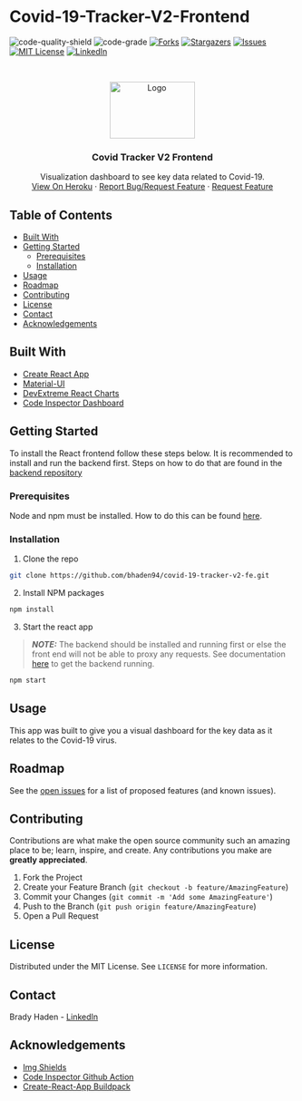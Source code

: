 # Covid-19-Tracker-V2-Frontend

<!-- PROJECT SHIELDS -->
<!--
*** I'm using markdown "reference style" links for readability.
*** Reference links are enclosed in brackets [ ] instead of parentheses ( ).
*** See the bottom of this document for the declaration of the reference variables
*** for contributors-url, forks-url, etc. This is an optional, concise syntax you may use.
*** https://www.markdownguide.org/basic-syntax/#reference-style-links
-->
<!-- [![Contributors][contributors-shield]][contributors-url] -->
![code-quality-shield]
![code-grade]
[![Forks][forks-shield]][forks-url]
[![Stargazers][stars-shield]][stars-url]
[![Issues][issues-shield]][issues-url]
[![MIT License][license-shield]][license-url]
[![LinkedIn][linkedin-shield]][linkedin-url]



<!-- PROJECT LOGO -->
<br />
<p align="center">
  <a href="https://covid-tracker-v2.herokuapp.com/">
    <img src="https://images.newscientist.com/wp-content/uploads/2020/02/11165812/c0481846-wuhan_novel_coronavirus_illustration-spl.jpg" alt="Logo" width="150" height="100">
  </a>

  <h3 align="center">Covid Tracker V2 Frontend</h3>

  <p align="center">
    Visualization dashboard to see key data related to Covid-19.
    <br />
    <a href="https://covid-tracker-v2.herokuapp.com/">View On Heroku</a>
    ·
    <a href="https://github.com/bhaden94/covid-19-tracker-v2-fe/issues">Report Bug/Request Feature</a>
    ·
    <a href="https://github.com/bhaden94/covid-19-tracker-v2-fe/issues">Request Feature</a>
  </p>
</p>



<!-- TABLE OF CONTENTS -->
## Table of Contents

* [Built With](#built-with)
* [Getting Started](#getting-started)
  * [Prerequisites](#prerequisites)
  * [Installation](#installation)
* [Usage](#usage)
* [Roadmap](#roadmap)
* [Contributing](#contributing)
* [License](#license)
* [Contact](#contact)
* [Acknowledgements](#acknowledgements)



<!-- ABOUT THE PROJECT -->
## Built With
* [Create React App](https://create-react-app.dev/)
* [Material-UI](https://material-ui.com/)
* [DevExtreme React Charts](https://js.devexpress.com/)
* [Code Inspector Dashboard](https://frontend.code-inspector.com/public/project/16565/covid-19-tracker-v2-fe/dashboard)



<!-- GETTING STARTED -->
## Getting Started

To install the React frontend follow these steps below. It is recommended to install and run the backend first. Steps on how to do that are found in the [backend repository](https://github.com/bhaden94/Covid19-tracker-V2-API)

### Prerequisites

Node and npm must be installed. How to do this can be found [here](https://docs.npmjs.com/downloading-and-installing-node-js-and-npm).

### Installation

1. Clone the repo
```sh
git clone https://github.com/bhaden94/covid-19-tracker-v2-fe.git
```
2. Install NPM packages
```sh
npm install
```
3. Start the react app
> **_NOTE:_**  The backend should be installed and running first or else the front end will not be able to proxy any requests. See documentation [here](https://github.com/bhaden94/Covid19-tracker-V2-API) to get the backend running.
```sh
npm start
```


<!-- USAGE EXAMPLES -->
## Usage

This app was built to give you a visual dashboard for the key data as it relates to the Covid-19 virus.


<!-- ROADMAP -->
## Roadmap

See the [open issues](https://github.com/bhaden94/covid-19-tracker-v2-fe/issues) for a list of proposed features (and known issues).


<!-- CONTRIBUTING -->
## Contributing

Contributions are what make the open source community such an amazing place to be; learn, inspire, and create. Any contributions you make are **greatly appreciated**.

1. Fork the Project
2. Create your Feature Branch (`git checkout -b feature/AmazingFeature`)
3. Commit your Changes (`git commit -m 'Add some AmazingFeature'`)
4. Push to the Branch (`git push origin feature/AmazingFeature`)
5. Open a Pull Request



<!-- LICENSE -->
## License

Distributed under the MIT License. See `LICENSE` for more information.



<!-- CONTACT -->
## Contact

Brady Haden - [LinkedIn](https://www.linkedin.com/in/brady-s-haden/)




<!-- ACKNOWLEDGEMENTS -->
## Acknowledgements
* [Img Shields](https://shields.io)
* [Code Inspector Github Action](https://github.com/marketplace/actions/code-inspector-github-action)
* [Create-React-App Buildpack](https://github.com/mars/create-react-app-buildpack)





<!-- MARKDOWN LINKS & IMAGES -->
<!-- https://www.markdownguide.org/basic-syntax/#reference-style-links -->
<!-- [contributors-shield]: https://img.shields.io/github/contributors/othneildrew/Best-README-Template.svg?style=flat-square
[contributors-url]: https://github.com/othneildrew/Best-README-Template/graphs/contributors -->
[forks-shield]: https://img.shields.io/github/forks/bhaden94/covid-19-tracker-v2-fe.svg
[forks-url]: https://github.com/bhaden94/covid-19-tracker-v2-fe/network/members

[stars-shield]: https://img.shields.io/github/stars/bhaden94/covid-19-tracker-v2-fe.svg
[stars-url]: https://github.com/bhaden94/covid-19-tracker-v2-fe/stargazers

[issues-shield]: https://img.shields.io/github/issues/bhaden94/covid-19-tracker-v2-fe.svg
[issues-url]: https://github.com/bhaden94/covid-19-tracker-v2-fe/issues

[license-shield]: https://img.shields.io/github/license/bhaden94/covid-19-tracker-v2-fe.svg
[license-url]: https://github.com/bhaden94/covid-19-tracker-v2-fe/blob/master/LICENSE.txt

[linkedin-shield]: https://img.shields.io/badge/-LinkedIn-black.svg?logo=linkedin&colorB=555
[linkedin-url]: https://www.linkedin.com/in/brady-s-haden/
[product-screenshot]: images/screenshot.png

[code-quality-shield]: https://www.code-inspector.com/project/16565/score/svg
[code-grade]: https://www.code-inspector.com/project/16565/status/svg
